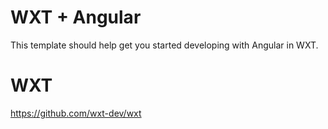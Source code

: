 # WXT + Angular

This template should help get you started developing with Angular in WXT.

# WXT
https://github.com/wxt-dev/wxt
